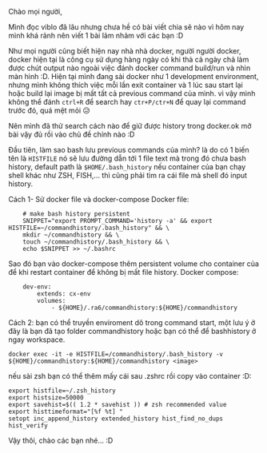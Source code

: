 Chào mọi người,

Mình đọc viblo đã lâu nhưng chưa hề có bài viết chia sẽ nào vì hôm nay mình khá rảnh nên viết 1 bài lảm nhảm với các bạn :D

Như mọi người cũng biết hiện nay nhà nhà docker, người người docker, docker hiện tại là công cụ sử dụng hàng ngày có khi thà cả ngày chả làm được chút output nào ngoài việc đánh docker command build/run và nhìn màn hình  :D.
Hiện tại mình đang sài docker như 1 development environment, nhưng mình không thích việc mỗi lần exit container và 1 lúc sau start lại hoặc build lại image bị mất tất cả previous command của mình. vì vậy mình không thể đánh `ctrl+R` để search hay `ctr+P/ctr+N` để quay lại command trước đó, quá mệt mỏi 😥

Nên mình đã thử search cách nào để giữ được history trong docker.ok mở bài vậy đủ rồi vào chủ đề chính nào :D

Đầu tiên, làm sao bash lưu previous commands của mình? là do có 1 biến tên là `HISTFILE` nó sẽ lưu đường dẫn tới 1 file text mà trong đó chưa bash history, default path là `$HOME/.bash_history` nếu container của bạn chạy shell khác như ZSH, FISH,... thì cũng phải tìm ra cái file mà shell đó input history.

Cách 1- Sử docker file và docker-compose
Docker file:
```shell
    # make bash history persistent
    SNIPPET="export PROMPT_COMMAND='history -a' && export HISTFILE=~/commandhistory/.bash_history" && \
    mkdir ~/commandhistory && \
    touch ~/commandhistory/.bash_history && \
    echo $SNIPPET >> ~/.bashrc
```

Sao đó bạn vào docker-compose thêm persistent volume cho container của để khi restart container để không bị mất file history.
Docker compose:
```shell
    dev-env:
        extends: cx-env
        volumes:
            - ${HOME}/.ra6/commandhistory:${HOME}/commandhistory
```

Cách 2:
bạn có thể truyền enviroment dô trong command start, một lưu ý ở đây là bạn đã tạo folder commandhistory hoặc bạn có thể để bashhistory ở ngay workspace.
```shell
docker exec -it -e HISTFILE=/commandhistory/.bash_history -v ${HOME}/commandhistory:${HOME}/commandhistory <image>
```

nếu sài zsh bạn có thể thêm mấy cái sau .zshrc rồi copy vào container :D:
```shell
export histfile=~/.zsh_history
export histsize=50000
export savehist=$(( 1.2 * savehist )) # zsh recommended value
export histtimeformat="[%f %t] "
setopt inc_append_history extended_history hist_find_no_dups hist_verify
```

Vậy thôi, chào các bạn nhé... :D